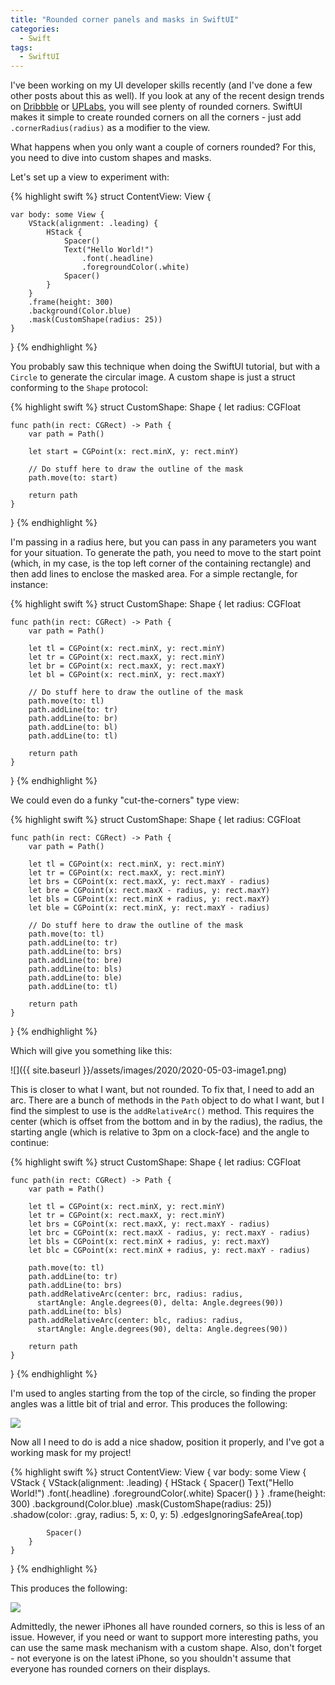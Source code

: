 ```yaml
---
title: "Rounded corner panels and masks in SwiftUI"
categories:
  - Swift
tags:
  - SwiftUI
---
```


I've been working on my UI developer skills recently (and I've done a few other posts about this as well).  If you look at any of the recent design trends on [Dribbble](https://dribbble.com) or [UPLabs](https://www.uplabs.com/ios), you will see plenty of rounded corners.  SwiftUI makes it simple to create rounded corners on all the corners - just add `.cornerRadius(radius)` as a modifier to the view.

What happens when you only want a couple of corners rounded?  For this, you need to dive into custom shapes and masks.

Let's set up a view to experiment with:

{% highlight swift %}
struct ContentView: View {
    
    var body: some View {
        VStack(alignment: .leading) {
            HStack {
                Spacer()
                Text("Hello World!")
                    .font(.headline)
                    .foregroundColor(.white)
                Spacer()
            }
        }
        .frame(height: 300)
        .background(Color.blue)
        .mask(CustomShape(radius: 25))
    }
}
{% endhighlight %}

You probably saw this technique when doing the SwiftUI tutorial, but with a `Circle` to generate the circular image.  A custom shape is just a struct conforming to the `Shape` protocol:

{% highlight swift %}
struct CustomShape: Shape {
    let radius: CGFloat
    
    func path(in rect: CGRect) -> Path {
        var path = Path()

        let start = CGPoint(x: rect.minX, y: rect.minY)

        // Do stuff here to draw the outline of the mask
        path.move(to: start)
        
        return path
    }
}
{% endhighlight %}

I'm passing in a radius here, but you can pass in any parameters you want for your situation.  To generate the path, you need to move to the start point (which, in my case, is the top left corner of the containing rectangle) and then add lines to enclose the masked area.  For a simple rectangle, for instance:

{% highlight swift %}
struct CustomShape: Shape {
    let radius: CGFloat
    
    func path(in rect: CGRect) -> Path {
        var path = Path()

        let tl = CGPoint(x: rect.minX, y: rect.minY)
        let tr = CGPoint(x: rect.maxX, y: rect.minY)
        let br = CGPoint(x: rect.maxX, y: rect.maxY)
        let bl = CGPoint(x: rect.minX, y: rect.maxY)

        // Do stuff here to draw the outline of the mask
        path.move(to: tl)
        path.addLine(to: tr)
        path.addLine(to: br)
        path.addLine(to: bl)
        path.addLine(to: tl)

        return path
    }
}
{% endhighlight %}

We could even do a funky "cut-the-corners" type view:

{% highlight swift %}
struct CustomShape: Shape {
    let radius: CGFloat
    
    func path(in rect: CGRect) -> Path {
        var path = Path()

        let tl = CGPoint(x: rect.minX, y: rect.minY)
        let tr = CGPoint(x: rect.maxX, y: rect.minY)
        let brs = CGPoint(x: rect.maxX, y: rect.maxY - radius)
        let bre = CGPoint(x: rect.maxX - radius, y: rect.maxY)
        let bls = CGPoint(x: rect.minX + radius, y: rect.maxY)
        let ble = CGPoint(x: rect.minX, y: rect.maxY - radius)

        // Do stuff here to draw the outline of the mask
        path.move(to: tl)
        path.addLine(to: tr)
        path.addLine(to: brs)
        path.addLine(to: bre)
        path.addLine(to: bls)
        path.addLine(to: ble)
        path.addLine(to: tl)

        return path
    }
}
{% endhighlight %}

Which will give you something like this:

![]({{ site.baseurl }}/assets/images/2020/2020-05-03-image1.png)

This is closer to what I want, but not rounded.  To fix that, I need to add an arc.  There are a bunch of methods in the `Path` object to do what I want, but I find the simplest to use is the `addRelativeArc()` method.  This requires the center (which is offset from the bottom and in by the radius), the radius, the starting angle (which is relative to 3pm on a clock-face) and the angle to continue:

{% highlight swift %}
struct CustomShape: Shape {
    let radius: CGFloat
    
    func path(in rect: CGRect) -> Path {
        var path = Path()
        
        let tl = CGPoint(x: rect.minX, y: rect.minY)
        let tr = CGPoint(x: rect.maxX, y: rect.minY)
        let brs = CGPoint(x: rect.maxX, y: rect.maxY - radius)
        let brc = CGPoint(x: rect.maxX - radius, y: rect.maxY - radius)
        let bls = CGPoint(x: rect.minX + radius, y: rect.maxY)
        let blc = CGPoint(x: rect.minX + radius, y: rect.maxY - radius)
        
        path.move(to: tl)
        path.addLine(to: tr)
        path.addLine(to: brs)
        path.addRelativeArc(center: brc, radius: radius, 
          startAngle: Angle.degrees(0), delta: Angle.degrees(90))
        path.addLine(to: bls)
        path.addRelativeArc(center: blc, radius: radius, 
          startAngle: Angle.degrees(90), delta: Angle.degrees(90))
        
        return path
    }
}
{% endhighlight %}

I'm used to angles starting from the top of the circle, so finding the proper angles was a little bit of trial and error.  This produces the following:

![]({{site.baseurl}}/assets/images/2020/2020-05-03-image2.png)

Now all I need to do is add a nice shadow, position it properly, and I've got a working mask for my project!

{% highlight swift %}
struct ContentView: View {
    var body: some View {
        VStack {
            VStack(alignment: .leading) {
                HStack {
                    Spacer()
                    Text("Hello World!")
                        .font(.headline)
                        .foregroundColor(.white)
                    Spacer()
                }
            }
            .frame(height: 300)
            .background(Color.blue)
            .mask(CustomShape(radius: 25))
            .shadow(color: .gray, radius: 5, x: 0, y: 5)
            .edgesIgnoringSafeArea(.top)
            
            Spacer()
        }
    }
}
{% endhighlight %}

This produces the following:

![]({{site.baseurl}}/assets/images/2020/2020-05-03-image3.png)

Admittedly, the newer iPhones all have rounded corners, so this is less of an issue.  However, if you need or want to support more interesting paths, you can use the same mask mechanism with a custom shape.  Also, don't forget - not everyone is on the latest iPhone, so you shouldn't assume that everyone has rounded corners on their displays.

